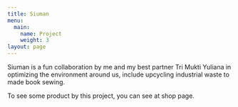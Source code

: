 ```yaml
---
title: Siuman
menu:
  main:
    name: Project
    weight: 3
layout: page
---
```

Siuman is a fun collaboration by me and my best partner Tri Mukti Yuliana in optimizing the environment around us, include upcycling industrial waste to made book sewing.

To see some product by this project, you can see at shop page.
